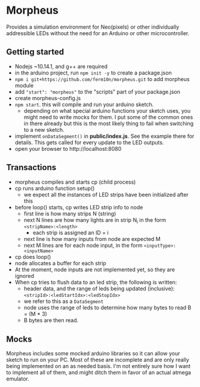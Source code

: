 # Morpheus

Provides a simulation environment for Neo(pixels) or other individually addressible LEDs without the need for an Arduino or other microcontroller.

## Getting started

* Nodejs ~10.14.1, and g++ are required
* in the arduino project, run `npm init -y` to create a package.json
* `npm i git+https://github.com/ferm10n/morpheus.git` to add morpheus module
* add `"start": "morpheus"` to the "scripts" part of your package.json
* create morpheus-config.js
* `npm start`. this will compile and run your arduino sketch.
  * depending on what special arduino functions your sketch uses, you might need to write mocks for them. I put some of the common ones in there already but this is the most likely thing to fail when switching to a new sketch.
* implement `onDataSegment()` in **public/index.js**. See the example there for details. This gets called for every update to the LED outputs.
* open your browser to http://localhost:8080

## Transactions

* morpheus compiles and starts cp (child process)
* cp runs arduino function setup()
  * we expect all the instances of LED strips have been initialized after this
* before loop() starts, cp writes LED strip info to node
  * first line is how many strips N (string)
  * next N lines are how many lights are in strip N<sub>i</sub> in the form `<stripName>:<length>`
    * each strip is assigned an ID = i
  * next line is how many inputs from node are expected M
  * next M lines are for each node input, in the form `<inputType>:<inputName>`
* cp does loop()
* node allocates a buffer for each strip
* At the moment, node inputs are not implemented yet, so they are ignored
* When cp tries to flush data to an led strip, the following is written:
  * header data, and the range of leds being updated (inclusive): `<stripId>:<ledStartIdx>:<ledStopIdx>`
  * we refer to this as a `DataSegment`
  * node uses the range of leds to determine how many bytes to read B = (M * 3)
  * B bytes are then read.

## Mocks

Morpheus includes some mocked arduino libraries so it can allow your sketch to run on your PC. Most of these are incomplete and are only really being implemented on an as needed basis. I'm not entirely sure how I want to implement all of them, and might ditch them in favor of an actual atmega emulator.

